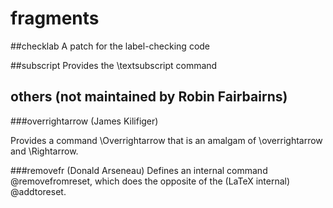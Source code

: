 # fragments

##checklab
A patch for the label-checking code

##subscript
Provides the \textsubscript command

## others (not maintained by Robin Fairbairns)
###overrightarrow (James Kilifiger)

Provides a command \Overrightarrow that is an amalgam of \overrightarrow and \Rightarrow.

###removefr (Donald Arseneau)
Defines an internal command \@removefromreset, which does the opposite of the (LaTeX internal) \@addtoreset.
